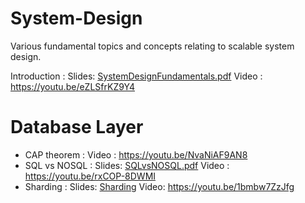 # System-Design
Various fundamental topics and concepts relating to scalable system design.

Introduction : Slides: [SystemDesignFundamentals.pdf](https://github.com/ArjunKrishnak/System-Design/blob/master/SystemDesignFundamentals.pdf)  Video : https://youtu.be/eZLSfrKZ9Y4

# Database Layer
- CAP theorem : Video : https://youtu.be/NvaNiAF9AN8
- SQL vs NOSQL : Slides: [SQLvsNOSQL.pdf](https://github.com/ArjunKrishnak/System-Design/blob/master/SQLvsNOSQL.pdfhttps://github.com/ArjunKrishnak/System-Design/blob/master/SQLvsNOSQL.pdf) Video : https://youtu.be/rxCOP-8DWMI
- Sharding : Slides: [Sharding](https://github.com/ArjunKrishnak/System-Design/blob/master/Sharding.pdf) Video: https://youtu.be/1bmbw7ZzJfg
